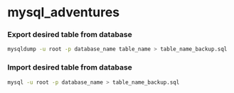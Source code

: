 # mysql_adventures

### Export desired table from database
```bash
mysqldump -u root -p database_name table_name > table_name_backup.sql
```
### Import desired table from database
```bash
mysql -u root -p database_name > table_name_backup.sql
```

